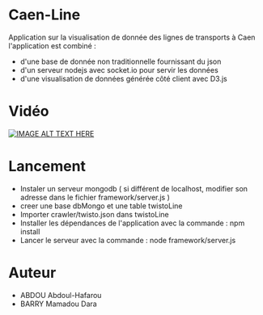 # Caen-Line
Application sur la visualisation de donnée des lignes de transports à Caen
l'application est combiné :
- d'une base de donnée non traditionnelle fournissant du json
- d'un serveur nodejs avec socket.io pour servir les données
- d'une visualisation de données générée côté client avec D3.js

# Vidéo
[![IMAGE ALT TEXT HERE](https://img.youtube.com/vi/WRVSQk1M_RE/0.jpg)](https://www.youtube.com/watch?v=WRVSQk1M_RE)

# Lancement
- Instaler un serveur mongodb ( si différent de localhost, modifier son adresse dans le fichier framework/server.js )
- creer une base dbMongo et une table twistoLine
- Importer crawler/twisto.json dans twistoLine
- Installer les dépendances de l'application avec la commande : npm install
- Lancer le serveur avec la commande : node framework/server.js

# Auteur
- ABDOU Abdoul-Hafarou
- BARRY Mamadou Dara
